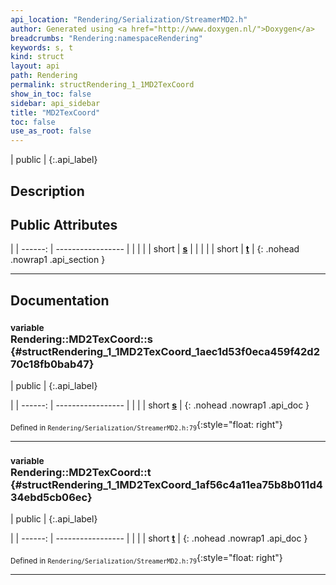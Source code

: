```yaml
---
api_location: "Rendering/Serialization/StreamerMD2.h"
author: Generated using <a href="http://www.doxygen.nl/">Doxygen</a>
breadcrumbs: "Rendering:namespaceRendering"
keywords: s, t
kind: struct
layout: api
path: Rendering
permalink: structRendering_1_1MD2TexCoord
show_in_toc: false
sidebar: api_sidebar
title: "MD2TexCoord"
toc: false
use_as_root: false
---
```


| public |
{:.api_label}

## Description





## Public Attributes

|
| ------: | ----------------- |
|  | |
| short | **[s](#structRendering_1_1MD2TexCoord_1aec1d53f0eca459f42d270c18fb0bab47)**  |
|  | |
| short | **[t](#structRendering_1_1MD2TexCoord_1af56c4a11ea75b8b011d434ebd5cb06ec)**  |
{: .nohead .nowrap1 .api_section }


-------------------------------------------------------------------

## Documentation

### <small>variable</small><br/> Rendering::MD2TexCoord::s {#structRendering_1_1MD2TexCoord_1aec1d53f0eca459f42d270c18fb0bab47}

| public |
{:.api_label}

|
| ------: | ----------------- |
|  |
| short **[s](#structRendering_1_1MD2TexCoord_1aec1d53f0eca459f42d270c18fb0bab47)**  |
{: .nohead .nowrap1 .api_doc }





<sub>Defined in `Rendering/Serialization/StreamerMD2.h:79`</sub>{:style="float: right"}

-------------------------------------------------------------------

### <small>variable</small><br/> Rendering::MD2TexCoord::t {#structRendering_1_1MD2TexCoord_1af56c4a11ea75b8b011d434ebd5cb06ec}

| public |
{:.api_label}

|
| ------: | ----------------- |
|  |
| short **[t](#structRendering_1_1MD2TexCoord_1af56c4a11ea75b8b011d434ebd5cb06ec)**  |
{: .nohead .nowrap1 .api_doc }





<sub>Defined in `Rendering/Serialization/StreamerMD2.h:79`</sub>{:style="float: right"}

-------------------------------------------------------------------

